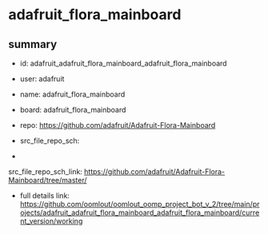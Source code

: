 # adafruit_flora_mainboard
 
## summary 
* id: adafruit_adafruit_flora_mainboard_adafruit_flora_mainboard
* user: adafruit
* name: adafruit_flora_mainboard
* board: adafruit_flora_mainboard
* repo: https://github.com/adafruit/Adafruit-Flora-Mainboard



* src_file_repo_sch: 
*
 src_file_repo_sch_link: https://github.com/adafruit/Adafruit-Flora-Mainboard/tree/master/
* full details link: https://github.com/oomlout/oomlout_oomp_project_bot_v_2/tree/main/projects/adafruit_adafruit_flora_mainboard_adafruit_flora_mainboard/current_version/working  






